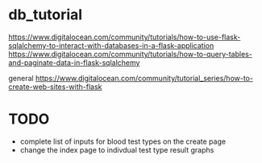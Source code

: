# db_tutorial
https://www.digitalocean.com/community/tutorials/how-to-use-flask-sqlalchemy-to-interact-with-databases-in-a-flask-application
https://www.digitalocean.com/community/tutorials/how-to-query-tables-and-paginate-data-in-flask-sqlalchemy 

general
https://www.digitalocean.com/community/tutorial_series/how-to-create-web-sites-with-flask
# TODO
* complete list of inputs for blood test types on the create page
* change the index page to indivdual test type result graphs